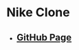 <!--
 * @Author: Jinqi Li
 * @Date: 2020-07-20 15:07:06
 * @LastEditors: Jinqi Li
 * @LastEditTime: 2022-01-20 01:30:08
 * @FilePath: /nike-4/README.md
-->
# Nike Clone
* ## [GitHub Page](https://jinqili0310.github.io/nike-4/)
